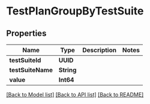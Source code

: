 # TestPlanGroupByTestSuite

## Properties
Name | Type | Description | Notes
------------ | ------------- | ------------- | -------------
**testSuiteId** | **UUID** |  | 
**testSuiteName** | **String** |  | 
**value** | **Int64** |  | 

[[Back to Model list]](../README.md#documentation-for-models) [[Back to API list]](../README.md#documentation-for-api-endpoints) [[Back to README]](../README.md)


